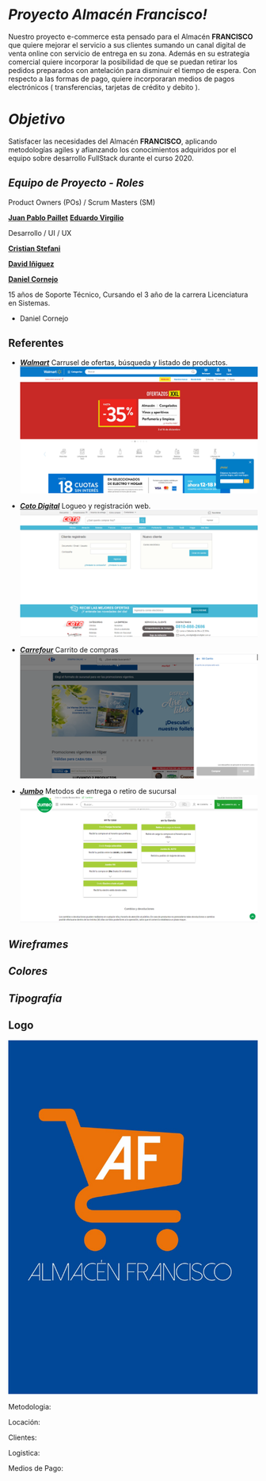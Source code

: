 # *Proyecto Almacén Francisco!*

Nuestro proyecto e-commerce esta pensado para el Almacén  **FRANCISCO** que quiere mejorar el servicio a sus clientes sumando un canal digital de venta online con servicio de entrega en su zona. Además en su estrategia comercial quiere incorporar la posibilidad de que se puedan retirar los pedidos preparados con antelación para disminuir el tiempo de espera. Con respecto a las formas de pago, quiere incorporaran medios de pagos electrónicos ( transferencias, tarjetas de crédito y debito ).

# *Objetivo*

Satisfacer las necesidades del Almacén **FRANCISCO**, aplicando metodologías agiles y afianzando los conocimientos adquiridos por el equipo sobre desarrollo FullStack durante el curso 2020.

## *Equipo de Proyecto - Roles*

Product Owners (POs) / Scrum Masters (SM)

[**Juan Pablo Paillet**](https://www.linkedin.com/in/pailletjp/ "Juan Pablo Paillet")
[**Eduardo Virgilio**](https://www.linkedin.com/in/eduardomiguelvirgilio/ "Eduardo Virgilio")

Desarrollo / UI / UX

[**Cristian Stefani**](https://github.com/dcornejofmq/grupo_3_almacenFrancisco/blob/master/CristianStefani.md "Cristian Stefani")

[**David Iñiguez**](https://github.com/dcornejofmq/grupo_3_almacenFrancisco/blob/master/DavidIniguez.md "David Iñiguez")

[**Daniel Cornejo**](https://github.com/dcornejofmq/grupo_3_almacenFrancisco/blob/master/DanielCornejo.md "Daniel Cornejo")

15 años de Soporte Técnico, Cursando el 3 año de la carrera Licenciatura en Sistemas.
* Daniel Cornejo

## Referentes
- [___Walmart___](https://www.walmart.com.ar/)
Carrusel de ofertas, búsqueda y listado de productos.
![Vista](/Imagenes/Walmart.PNG)

- [___Coto Digital___](https://www.cotodigital3.com.ar/sitios/cdigi?DPSLogout=true)
Logueo y registración web.
![Vista](/Imagenes/Coto.PNG)
- [___Carrefour___](https://www.carrefour.com.ar/)
Carrito de compras
![Vista](/Imagenes/Carrefour.PNG)
-  [___Jumbo___](https://www.jumbo.com.ar/)
Metodos de entrega o retiro de sucursal
![Vista](/Imagenes/Jumbo.PNG)
## *Wireframes*


## *Colores*



## *Tipografía*

## Logo

![Vista](/Imagenes/Logo.jpeg)




Metodologia:



Locación:

Clientes:

Logistica: 

Medios de Pago:

